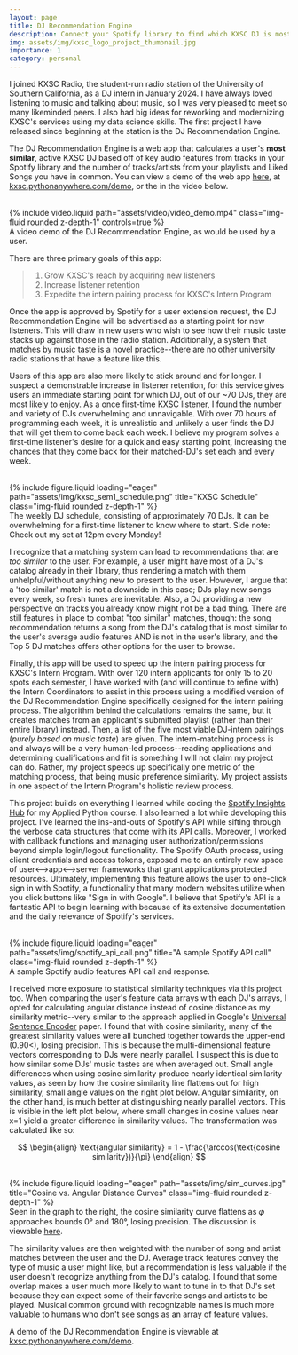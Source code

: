 ```yaml
---
layout: page
title: DJ Recommendation Engine
description: Connect your Spotify library to find which KXSC DJ is most statistically similar to your music taste
img: assets/img/kxsc_logo_project_thumbnail.jpg
importance: 1
category: personal
---
```


I joined KXSC Radio, the student-run radio station of the University of Southern California, as a DJ intern in January 2024. I have always loved listening to music and talking
about music, so I was very pleased to meet so many likeminded peers. I also had big ideas for reworking and modernizing KXSC's services using my data science skills. The first project 
I have released since beginning at the station is the DJ Recommendation Engine.

The DJ Recommendation Engine is a web app that calculates a user's **most similar**, active KXSC DJ based off of key audio features from tracks in your Spotify library and the number
of tracks/artists from your playlists and Liked Songs you have in common. You can view a demo of the web app <a href="https://kxsc.pythonanywhere.com/demo">here</a>, at <a href="https://kxsc.pythonanywhere.com/demo">kxsc.pythonanywhere.com/demo</a>,
or the in the video below.

<br/>
<div class="row">
    <div class="col-sm mt-3 mt-md-0">
        {% include video.liquid path="assets/video/video_demo.mp4" class="img-fluid rounded z-depth-1" controls=true %}
    </div>
</div>
<div class="caption">
    A video demo of the DJ Recommendation Engine, as would be used by a user.
</div>


There are three primary goals of this app:
>1. Grow KXSC's reach by acquiring new listeners
>2. Increase listener retention
>3. Expedite the intern pairing process for KXSC's Intern Program

Once the app is approved by Spotify for a user extension request, the DJ Recommendation Engine will be advertised as a starting point for new listeners. This will draw in new users
who wish to see how their music taste stacks up against those in the radio station. Additionally, a system that matches by music taste is a novel practice--there are no other university
radio stations that have a feature like this.

Users of this app are also more likely to stick around and for longer. I suspect a demonstrable increase in listener retention, for this service gives users an immediate starting point
for which DJ, out of our ~70 DJs, they are most likely to enjoy. As a once first-time KXSC listener, I found the number and variety of DJs overwhelming and unnavigable. With over
70 hours of programming each week, it is unrealistic and unlikely a user finds the DJ that will get them to come back each week. I believe my program solves a first-time listener's
desire for a quick and easy starting point, increasing the chances that they come back for their matched-DJ's set each and every week.

<br/>
<div class="row">
    <div class="col-sm mt-3 mt-md-0">
        {% include figure.liquid loading="eager" path="assets/img/kxsc_sem1_schedule.png" title="KXSC Schedule" class="img-fluid rounded z-depth-1" %}
    </div>
</div>
<div class="caption">
    The weekly DJ schedule, consisting of approximately 70 DJs. It can be overwhelming for a first-time listener to know where to start. Side note: Check out my set at 12pm every Monday!
</div>

I recognize that a matching system can lead to recommendations that are *too similar* to the user. For example, a user might have most of a DJ's catalog already in their library, thus
rendering a match with them unhelpful/without anything new to present to the user. However, I argue that a 'too similar' match is not a downside in this case; DJs play new songs every
week, so fresh tunes are inevitable. Also, a DJ providing a new perspective on tracks you already know might not be a bad thing. There are still features in place to combat "too similar"
matches, though: the song recommendation returns a song from the DJ's catalog that is most similar to the user's average audio features AND is not in the user's library, and the Top 5 DJ
matches offers other options for the user to browse.

Finally, this app will be used to speed up the intern pairing process for KXSC's Intern Program. With over 120 intern applicants for only 15 to 20 spots each semester, I have worked with (and 
will continue to refine with) the Intern Coordinators to assist in this process using a modified version of the DJ Recommendation Engine specifically designed for the intern pairing process.
The algorithm behind the calculations remains the same, but it creates matches from an applicant's submitted playlist (rather than their entire library) instead. Then, a list of the five most
viable DJ-intern pairings (*purely based on music taste*) are given. The intern-matching process is and always will be a very human-led process--reading applications and determining qualifications
and fit is something I will not claim my project can do. Rather, my project speeds up specifically one metric of the matching process, that being music preference similarity. My project
assists in one aspect of the Intern Program's holistic review process.

This project builds on everything I learned while coding the [Spotify Insights Hub](https://lee-64.github.io/projects/1_project/) for my Applied Python course. I also learned a lot while 
developing this project. I've learned the ins-and-outs of Spotify's API while sifting through the verbose data structures that come with its API calls. Moreover, I worked with callback
functions and managing user authorization/permissions beyond simple login/logout functionality. The Spotify OAuth process, using client credentials and access tokens, exposed me to an
entirely new space of user<-->app<-->server frameworks that grant applications protected resources. Ultimately, implementing this feature allows the user to one-click sign in with Spotify, a 
functionality that many modern websites utilize when you click buttons like "Sign in with Google". I believe that Spotify's API is a fantastic API to begin learning with because of its 
extensive documentation and the daily relevance of Spotify's services.

<br/>
<div class="row">
    <div class="col-sm mt-3 mt-md-0">
        {% include figure.liquid loading="eager" path="assets/img/spotify_api_call.png" title="A sample Spotify API call" class="img-fluid rounded z-depth-1" %}
    </div>
</div>
<div class="caption">
    A sample Spotify audio features API call and response.
</div>

I received more exposure to statistical similarity techniques via this project too. When comparing the user's feature data arrays with each DJ's arrays, I opted for calculating angular distance
instead of cosine distance as my similarity metric--very similar to the approach applied in Google's <a href="https://arxiv.org/abs/1803.11175">Universal Sentence Encoder</a> paper. I found that with cosine similarity, 
many of the greatest similarity values were all bunched together towards the upper-end (0.90<), losing precision. This is because the multi-dimensional feature vectors corresponding to DJs were nearly parallel. 
I suspect this is due to how similar some DJs' music tastes are when averaged out. Small angle differences when using cosine similarity produce nearly identical similarity values, as seen by how the cosine similarity 
line flattens out for high similarity, small angle values on the right plot below. Angular similarity, on the other hand, is much better at distinguishing nearly parallel vectors. This is visible in the left plot below, 
where small changes in cosine values near x=1 yield a greater difference in similarity values. The transformation was calculated like so:

$$ 
\begin{align}
\text{angular similarity} = 1 - \frac{\arccos(\text{cosine similarity})}{\pi} 
\end{align}
$$

<br>

<div class="row">
    <div class="col-sm mt-3 mt-md-0">
        {% include figure.liquid loading="eager" path="assets/img/sim_curves.jpg" title="Cosine vs. Angular Distance Curves" class="img-fluid rounded z-depth-1" %}
    </div>
</div>
<div class="caption">
    Seen in the graph to the right, the cosine similarity curve flattens as 𝜑 approaches bounds 0° and 180°, losing precision. The discussion is viewable <a href="https://math.stackexchange.com/questions/2874940/cosine-similarity-vs-angular-distance">here</a>.
</div>

The similarity values are then weighted with the number of song and artist matches between the user and the DJ. Average track features convey the type of music a user might like, but a recommendation is less valuable 
if the user doesn't recognize anything from the DJ's catalog. I found that some overlap makes a user much more likely to want to tune in to that DJ's set because they can expect some of their favorite songs and artists 
to be played. Musical common ground with recognizable names is much more valuable to humans who don't see songs as an array of feature values.

A demo of the DJ Recommendation Engine is viewable at <a href="https://kxsc.pythonanywhere.com/demo">kxsc.pythonanywhere.com/demo</a>.
